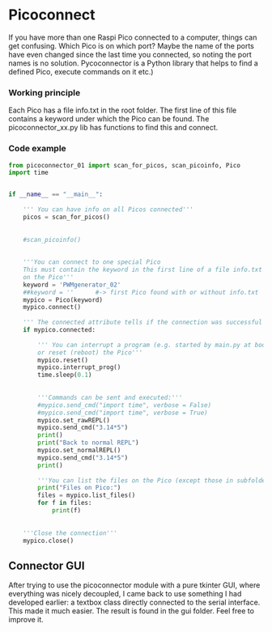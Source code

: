 # Picoconnect
If you have more than one Raspi Pico connected to a computer, things can get confusing. Which Pico is on which port?
Maybe the name of the ports have even changed since the last time you connected, so noting the port names is no solution.
Pycoconnector is a Python library that helps to find  a defined Pico, execute commands on it etc.)

### Working principle
Each Pico has a file info.txt in the root folder. The first line of this file contains a keyword under which the Pico can be found. The picoconnector_xx.py lib has functions to find this and connect.

### Code example
```python
from picoconnector_01 import scan_for_picos, scan_picoinfo, Pico
import time


if __name__ == "__main__":
    
    ''' You can have info on all Picos connected'''
    picos = scan_for_picos()
    
    
    #scan_picoinfo()
    
    
    '''You can connect to one special Pico
    This must contain the keyword in the first line of a file info.txt
    on the Pico'''
    keyword = 'PWMgenerator_02'
    ##keyword = ''      #-> first Pico found with or without info.txt
    mypico = Pico(keyword)
    mypico.connect()
    
    ''' The connected attribute tells if the connection was successful'''
    if mypico.connected:
        
        ''' You can interrupt a program (e.g. started by main.py at boot)
        or reset (reboot) the Pico'''
        mypico.reset()
        mypico.interrupt_prog()
        time.sleep(0.1)
        
        
        '''Commands can be sent and executed:'''
        #mypico.send_cmd("import time", verbose = False)
        #mypico.send_cmd("import time", verbose = True)
        mypico.set_rawREPL()
        mypico.send_cmd("3.14*5")
        print()
        print("Back to normal REPL")
        mypico.set_normalREPL()
        mypico.send_cmd("3.14*5")
        print()
        
        '''You can list the files on the Pico (except those in subfolders)'''
        print("Files on Pico:")
        files = mypico.list_files() 
        for f in files:
            print(f)
        
    
    '''Close the connection'''
    mypico.close()
```    
 ## Connector GUI
 After trying to use the picoconnector module with a pure tkinter GUI, where everything was nicely decoupled, I came back to use something I had developed earlier: a textbox class directly connected to the serial interface.
This made it much easier. The result is found in the gui folder. Feel free to improve it.



